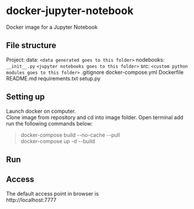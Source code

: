 # docker-jupyter-notebook
Docker image for a Jupyter Notebook <br >

## File structure
Project:
    data:
        `<data generated goes to this folder>`
    nodebooks:
        `__init__.py`
        `<jupyter notebooks goes to this folder>`
    src:
        `<custom python modules goes to this folder>`
    .gitignore
    docker-compose.yml
        Dockerfile
        README.md
        requirements.txt
        setup.py

## Setting up
Launch docker on computer.<br >
Clone image from repository and cd into image folder. Open terminal add run the following commands below: 
 > docker-compose build --no-cache --pull <br >
 > docker-compose up -d --build <br >

## Run
## Access
The default access point in browser is <br >
http://localhost:7777 <br >
